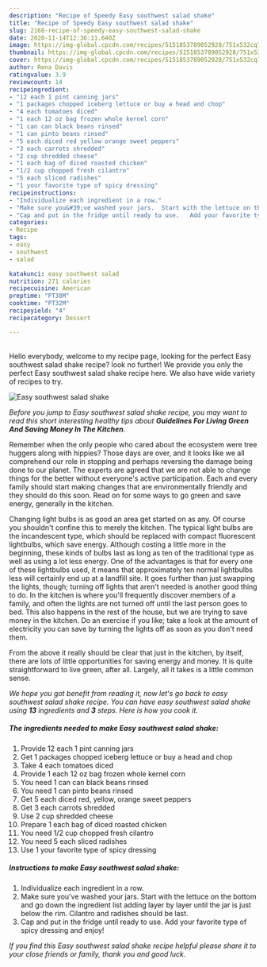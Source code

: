 ```yaml
---
description: "Recipe of Speedy Easy southwest salad shake"
title: "Recipe of Speedy Easy southwest salad shake"
slug: 2168-recipe-of-speedy-easy-southwest-salad-shake
date: 2020-11-14T12:36:11.640Z
image: https://img-global.cpcdn.com/recipes/5151853789052928/751x532cq70/easy-southwest-salad-shake-recipe-main-photo.jpg
thumbnail: https://img-global.cpcdn.com/recipes/5151853789052928/751x532cq70/easy-southwest-salad-shake-recipe-main-photo.jpg
cover: https://img-global.cpcdn.com/recipes/5151853789052928/751x532cq70/easy-southwest-salad-shake-recipe-main-photo.jpg
author: Rena Davis
ratingvalue: 3.9
reviewcount: 14
recipeingredient:
- "12 each 1 pint canning jars"
- "1 packages chopped iceberg lettuce or buy a head and chop"
- "4 each tomatoes diced"
- "1 each 12 oz bag frozen whole kernel corn"
- "1 can can black beans rinsed"
- "1 can pinto beans rinsed"
- "5 each diced red yellow orange sweet peppers"
- "3 each carrots shredded"
- "2 cup shredded cheese"
- "1 each bag of diced roasted chicken"
- "1/2 cup chopped fresh cilantro"
- "5 each sliced radishes"
- "1 your favorite type of spicy dressing"
recipeinstructions:
- "Individualize each ingredient in a row."
- "Make sure you&#39;ve washed your jars.  Start with the lettuce on the bottom and go down the ingredient list adding layer by layer until the jar is just below the rim.   Cilantro and radishes should be last."
- "Cap and put in the fridge until ready to use.   Add your favorite type of spicy dressing and enjoy!"
categories:
- Recipe
tags:
- easy
- southwest
- salad

katakunci: easy southwest salad 
nutrition: 271 calories
recipecuisine: American
preptime: "PT38M"
cooktime: "PT32M"
recipeyield: "4"
recipecategory: Dessert

---
```

<br>
Hello everybody, welcome to my recipe page, looking for the perfect Easy southwest salad shake recipe? look no further! We provide you only the perfect Easy southwest salad shake recipe here. We also have wide variety of recipes to try.
<br>


![Easy southwest salad shake](https://img-global.cpcdn.com/recipes/5151853789052928/751x532cq70/easy-southwest-salad-shake-recipe-main-photo.jpg)

<i>Before you jump to Easy southwest salad shake recipe, you may want to read this short interesting healthy tips about 
<strong>Guidelines For Living Green And Saving Money In The Kitchen</strong>.</i>
</br>

Remember when the only people who cared about the ecosystem were tree huggers along with hippies? Those days are over, and it looks like we all comprehend our role in stopping and perhaps reversing the damage being done to our planet. The experts are agreed that we are not able to change things for the better without everyone's active participation. Each and every family should start making changes that are environmentally friendly and they should do this soon. Read on for some ways to go green and save energy, generally in the kitchen.

Changing light bulbs is as good an area get started on as any. Of course you shouldn't confine this to merely the kitchen. The typical light bulbs are the incandescent type, which should be replaced with compact fluorescent lightbulbs, which save energy. Although costing a little more in the beginning, these kinds of bulbs last as long as ten of the traditional type as well as using a lot less energy. One of the advantages is that for every one of these lightbulbs used, it means that approximately ten normal lightbulbs less will certainly end up at a landfill site. It goes further than just swapping the lights, though; turning off lights that aren't needed is another good thing to do. In the kitchen is where you'll frequently discover members of a family, and often the lights are not turned off until the last person goes to bed. This also happens in the rest of the house, but we are trying to save money in the kitchen. Do an exercise if you like; take a look at the amount of electricity you can save by turning the lights off as soon as you don't need them.

From the above it really should be clear that just in the kitchen, by itself, there are lots of little opportunities for saving energy and money. It is quite straightforward to live green, after all. Largely, all it takes is a little common sense.


<i>We hope you got benefit from reading it, now let's go back to easy southwest salad shake recipe. You can have easy southwest salad shake using <strong>13</strong> ingredients and <strong>3</strong> steps. Here is how you cook it.
</i>

##### The ingredients needed to make Easy southwest salad shake:

1. Provide 12 each 1 pint canning jars
1. Get 1 packages chopped iceberg lettuce or buy a head and chop
1. Take 4 each tomatoes diced
1. Provide 1 each 12 oz bag frozen whole kernel corn
1. You need 1 can can black beans rinsed
1. You need 1 can pinto beans rinsed
1. Get 5 each diced red, yellow, orange sweet peppers
1. Get 3 each carrots shredded
1. Use 2 cup shredded cheese
1. Prepare 1 each bag of diced roasted chicken
1. You need 1/2 cup chopped fresh cilantro
1. You need 5 each sliced radishes
1. Use 1 your favorite type of spicy dressing


##### Instructions to make Easy southwest salad shake:

1. Individualize each ingredient in a row.
1. Make sure you&#39;ve washed your jars.  Start with the lettuce on the bottom and go down the ingredient list adding layer by layer until the jar is just below the rim.   Cilantro and radishes should be last.
1. Cap and put in the fridge until ready to use.   Add your favorite type of spicy dressing and enjoy!


<i>If you find this Easy southwest salad shake recipe helpful please share it to your close friends or family, thank you and good luck.</i>
